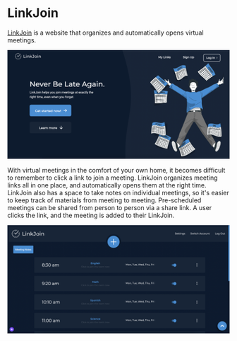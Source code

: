 # LinkJoin
<a href="https://linkjoin.xyz">LinkJoin</a> is a website that organizes and automatically opens virtual meetings.

![LinkJoin homepage](static/images/linkjoin-homepage.png)

With virtual meetings in the comfort of your own home, it becomes difficult to remember to click a link to join a meeting.
LinkJoin organizes meeting links all in one place, and automatically opens them at the right time.
LinkJoin also has a space to take notes on individual meetings, so it's easier to keep track of materials from meeting to meeting.
Pre-scheduled meetings can be shared from person to person via a share link. 
A user clicks the link, and the meeting is added to their LinkJoin.

![Links page](static/images/linkjoin-links-page.png)